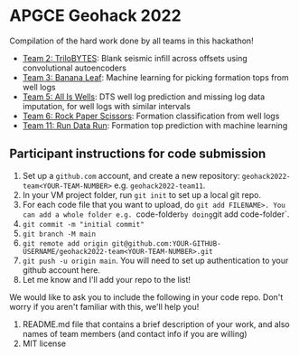 # APGCE Geohack 2022

Compilation of the hard work done by all teams in this hackathon!

+ [Team 2: TriloBYTES](https://github.com/lawmayy/geohack2022-panna-cotta): Blank seismic infill across offsets using convolutional autoencoders
+ [Team 3: Banana Leaf](https://github.com/haizadtarik/ai-well-top-picker): Machine learning for picking formation tops from well logs
+ [Team 5: All Is Wells](https://github.com/AnselmAdrian/geohack): DTS well log prediction and missing log data imputation, for well logs with similar intervals
+ [Team 6: Rock Paper Scissors](https://github.com/maisaramajid/geohack2022-team06): Formation classification from well logs
+ [Team 11: Run Data Run](https://github.com/haikalbaik/GeoHackathon2022): Formation top prediction with machine learning

## Participant instructions for code submission

1. Set up a `github.com` account, and create a new repository: `geohack2022-team<YOUR-TEAM-NUMBER>` e.g. `geohack2022-team11`. 
2. In your VM project folder, run `git init` to set up a local git repo.
3. For each code file that you want to upload, do `git add FILENAME>. You can add a whole folder e.g. `code-folder` by doing `git add code-folder`.
4. `git commit -m "initial commit"`
5. `git branch -M main`
6. `git remote add origin git@github.com:YOUR-GITHUB-USERNAME/geohack2022-team<YOUR-TEAM-NUMBER>.git`
7. `git push -u origin main`. You will need to set up authentication to your github account here.
8. Let me know and I'll add your repo to the list!

We would like to ask you to include the following in your code repo. Don't worry if you aren't familiar with this, we'll help you! 

1. README.md file that contains a brief description of your work, and also names of team members (and contact info if you are willing)
2. MIT license

